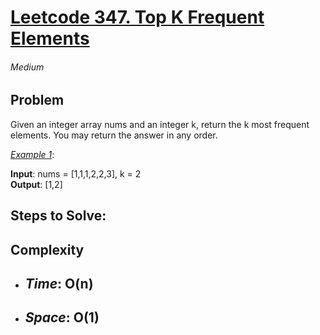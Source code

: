 # [Leetcode 347. Top K Frequent Elements][Link]

###### Medium

## Problem
Given an integer array nums and an integer k, return the k most frequent elements. You may return the answer in any order.

<ins>_Example 1_</ins>:

**Input**: nums = [1,1,1,2,2,3], k = 2\
**Output**: [1,2]


## Steps to Solve:



## Complexity

- *Time*: __O(n)__
  - 
- *Space*: __O(1)__
  - 


    







[Link]: https://leetcode.com/problems/top-k-frequent-elements/description/
